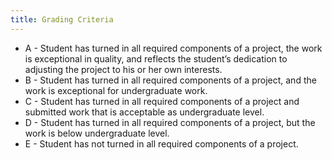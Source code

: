 ```yaml
---
title: Grading Criteria
---
```


* A - Student has turned in all required components of a project, the work is exceptional in
  quality, and reflects the student’s dedication to adjusting the project to his or her own
  interests.
* B - Student has turned in all required components of a project, and the work is exceptional for
  undergraduate work.
* C - Student has turned in all required components of a project and submitted work that is
  acceptable as undergraduate level.
* D - Student has turned in all required components of a project, but the work is below
  undergraduate level.
* E - Student has not turned in all required components of a project.
